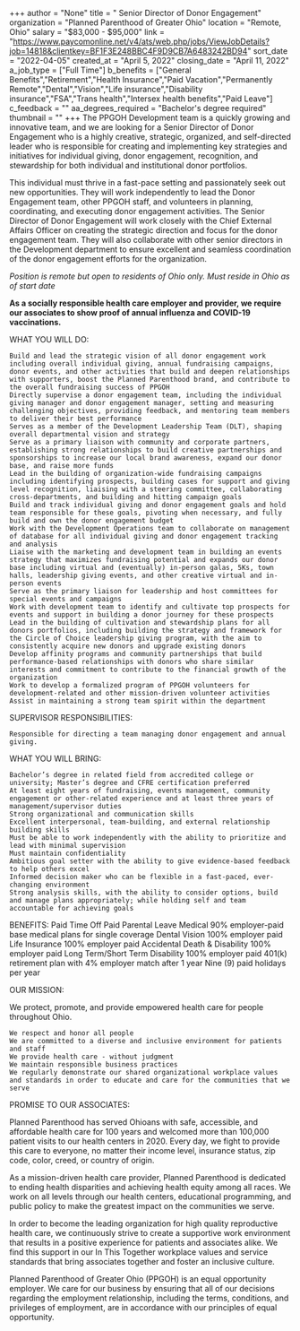 +++
author = "None"
title = " Senior Director of Donor Engagement"
organization = "Planned Parenthood of Greater Ohio"
location = "Remote, Ohio"
salary = "$83,000 - $95,000"
link = "https://www.paycomonline.net/v4/ats/web.php/jobs/ViewJobDetails?job=14818&clientkey=BF1F3E248BBC4F9D9CB7A6483242BD94"
sort_date = "2022-04-05"
created_at = "April 5, 2022"
closing_date = "April 11, 2022"
a_job_type = ["Full Time"]
b_benefits = ["General Benefits","Retirement","Health Insurance","Paid Vacation","Permanently Remote","Dental","Vision","Life insurance","Disability insurance","FSA","Trans health","Intersex health benefits","Paid Leave"]
c_feedback = ""
aa_degrees_required = "Bachelor's degree required"
thumbnail = ""
+++
The PPGOH Development team is a quickly growing and innovative team, and we are looking for a Senior Director of Donor Engagement who is a highly creative, strategic, organized, and self-directed leader who is responsible for creating and implementing key strategies and initiatives for individual giving, donor engagement, recognition, and stewardship for both individual and institutional donor portfolios.

This individual must thrive in a fast-pace setting and passionately seek out new opportunities. They will work independently to lead the Donor Engagement team, other PPGOH staff, and volunteers in planning, coordinating, and executing donor engagement activities. The Senior Director of Donor Engagement will work closely with the Chief External Affairs Officer on creating the strategic direction and focus for the donor engagement team. They will also collaborate with other senior directors in the Development department to ensure excellent and seamless coordination of the donor engagement efforts for the organization.

*Position is remote but open to residents of Ohio only. Must reside in Ohio as of start date*

**As a socially responsible health care employer and provider, we require our associates to show proof of annual influenza and COVID-19 vaccinations.**

WHAT YOU WILL DO:

    Build and lead the strategic vision of all donor engagement work including overall individual giving, annual fundraising campaigns, donor events, and other activities that build and deepen relationships with supporters, boost the Planned Parenthood brand, and contribute to the overall fundraising success of PPGOH
    Directly supervise a donor engagement team, including the individual giving manager and donor engagement manager, setting and measuring challenging objectives, providing feedback, and mentoring team members to deliver their best performance
    Serves as a member of the Development Leadership Team (DLT), shaping overall departmental vision and strategy
    Serve as a primary liaison with community and corporate partners, establishing strong relationships to build creative partnerships and sponsorships to increase our local brand awareness, expand our donor base, and raise more funds
    Lead in the building of organization-wide fundraising campaigns including identifying prospects, building cases for support and giving level recognition, liaising with a steering committee, collaborating cross-departments, and building and hitting campaign goals
    Build and track individual giving and donor engagement goals and hold team responsible for these goals, pivoting when necessary, and fully build and own the donor engagement budget
    Work with the Development Operations team to collaborate on management of database for all individual giving and donor engagement tracking and analysis
    Liaise with the marketing and development team in building an events strategy that maximizes fundraising potential and expands our donor base including virtual and (eventually) in-person galas, 5Ks, town halls, leadership giving events, and other creative virtual and in-person events
    Serve as the primary liaison for leadership and host committees for special events and campaigns
    Work with development team to identify and cultivate top prospects for events and support in building a donor journey for these prospects
    Lead in the building of cultivation and stewardship plans for all donors portfolios, including building the strategy and framework for the Circle of Choice leadership giving program, with the aim to consistently acquire new donors and upgrade existing donors
    Develop affinity programs and community partnerships that build performance-based relationships with donors who share similar interests and commitment to contribute to the financial growth of the organization
    Work to develop a formalized program of PPGOH volunteers for development-related and other mission-driven volunteer activities
    Assist in maintaining a strong team spirit within the department


SUPERVISOR RESPONSIBILITIES:

    Responsible for directing a team managing donor engagement and annual giving.


WHAT YOU WILL BRING:

    Bachelor’s degree in related field from accredited college or university; Master’s degree and CFRE certification preferred
    At least eight years of fundraising, events management, community engagement or other-related experience and at least three years of management/supervisor duties
    Strong organizational and communication skills
    Excellent interpersonal, team-building, and external relationship building skills
    Must be able to work independently with the ability to prioritize and lead with minimal supervision
    Must maintain confidentiality
    Ambitious goal setter with the ability to give evidence-based feedback to help others excel
    Informed decision maker who can be flexible in a fast-paced, ever-changing environment
    Strong analysis skills, with the ability to consider options, build and manage plans appropriately; while holding self and team accountable for achieving goals


BENEFITS:
    Paid Time Off
    Paid Parental Leave
    Medical 90% employer-paid base medical plans for single coverage
    Dental
    Vision 100% employer paid
    Life Insurance 100% employer paid
    Accidental Death & Disability 100% employer paid
    Long Term/Short Term Disability 100% employer paid
    401(k) retirement plan with 4% employer match after 1 year
    Nine (9) paid holidays per year


OUR MISSION:

We protect, promote, and provide empowered health care for people throughout Ohio.

    We respect and honor all people
    We are committed to a diverse and inclusive environment for patients and staff
    We provide health care - without judgment
    We maintain responsible business practices
    We regularly demonstrate our shared organizational workplace values and standards in order to educate and care for the communities that we serve


PROMISE TO OUR ASSOCIATES:

Planned Parenthood has served Ohioans with safe, accessible, and affordable health care for 100 years and welcomed more than 100,000 patient visits to our health centers in 2020. Every day, we fight to provide this care to everyone, no matter their income level, insurance status, zip code, color, creed, or country of origin.

As a mission-driven health care provider, Planned Parenthood is dedicated to ending health disparities and achieving health equity among all races. We work on all levels through our health centers, educational programming, and public policy to make the greatest impact on the communities we serve.

In order to become the leading organization for high quality reproductive health care, we continuously strive to create a supportive work environment that results in a positive experience for patients and associates alike. We find this support in our In This Together workplace values and service standards that bring associates together and foster an inclusive culture.

Planned Parenthood of Greater Ohio (PPGOH) is an equal opportunity employer. We care for our business by ensuring that all of our decisions regarding the employment relationship, including the terms, conditions, and privileges of employment, are in accordance with our principles of equal opportunity.